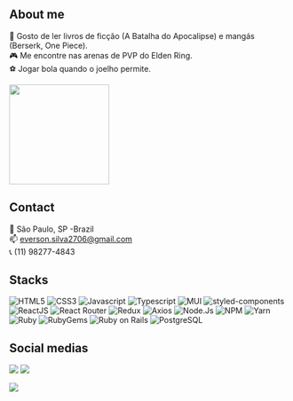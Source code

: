 ## About me

📖 Gosto de ler livros de ficção (A Batalha do Apocalipse) e mangás (Berserk, One Piece). <br>
🎮 Me encontre nas arenas de PVP do Elden Ring. <br>
⚽ Jogar bola quando o joelho permite. <br>

<img height="180em" src="https://github-readme-stats.vercel.app/api/top-langs/?username=eversilva&layout=compact&theme=github_dark"/>

## Contact
📍 São Paulo, SP -Brazil <br>
📫 everson.silva2706@gmail.com <br>
📞 (11) 98277-4843

  
## Stacks
![HTML5](https://img.shields.io/badge/-HTML5-333333?style=flat&logo=HTML5)
![CSS3](https://img.shields.io/badge/-CSS3-333333?style=flat&logo=CSS3)
![Javascript](https://img.shields.io/badge/-Javascript-333333?style=flat&logo=Javascript)
![Typescript](https://img.shields.io/badge/-Typescript-333333?style=flat&logo=Typescript)
![MUI](https://img.shields.io/badge/-MUI-333333?style=flat&logo=MUI)
![styled-components](https://img.shields.io/badge/-StyledComponents-333333?style=flat&logo=styledcomponents)
![ReactJS](https://img.shields.io/badge/-ReactJS-333333?style=flat&logo=React)
![React Router](https://img.shields.io/badge/-React%20Router-333333?style=flat&logo=ReactRouter)
![Redux](https://img.shields.io/badge/-React_Redux-333333?style=flat&logo=Redux)
![Axios](https://img.shields.io/badge/-Axios-333333?style=flat&logo=Axios)
![Node.Js](https://img.shields.io/badge/-Node.Js-333333?style=flat&logo=Node.Js)
![NPM](https://img.shields.io/badge/-NPM-333333?style=flat&logo=NPM)
![Yarn](https://img.shields.io/badge/-Yarn-333333?style=flat&logo=Yarn)
![Ruby](https://img.shields.io/badge/-Ruby-333333?style=flat&logo=Ruby)
![RubyGems](https://img.shields.io/badge/-RubyGems-333333?style=flat&logo=RubyGems)
![Ruby on Rails](https://img.shields.io/badge/-Ruby%20on%20Rails-333333?style=flat&logo=Ruby%20on%20Rails)
![PostgreSQL](https://img.shields.io/badge/-PostgreSQL-333333?style=flat&logo=PostgreSQL)

## Social medias
<div> 
  <a href="https://www.instagram.com/eversonsilva2706/_" target="_blank"><img src="https://img.shields.io/badge/-Instagram-%23E4405F?style=for-the-badge&logo=instagram&logoColor=white" target="_blank"></a>
  <a href="https://www.linkedin.com/in/everson-barbosa-da-silva-developer/" target="_blank"><img src="https://img.shields.io/badge/-LinkedIn-%230077B5?style=for-the-badge&logo=linkedin&logoColor=white" target="_blank"></a>  
</div>

<p align="left">
  <a href="https://github.com/eversilva/?tab=follow" >
    <img src="https://img.shields.io/github/followers/eversilva?label=Follow&style=social" />
  </a> 
</p>
